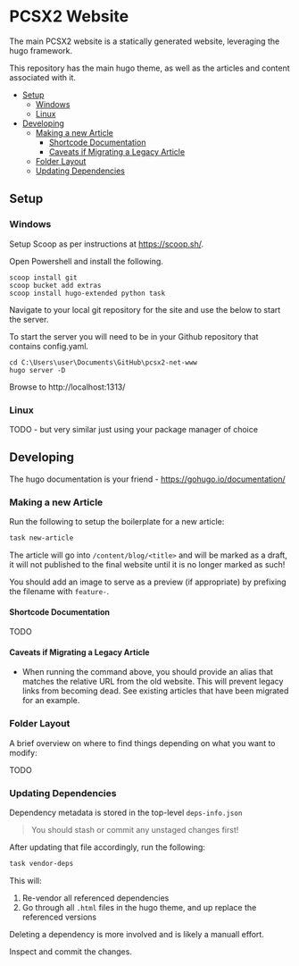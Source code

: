 # PCSX2 Website

The main PCSX2 website is a statically generated website, leveraging the hugo framework.

This repository has the main hugo theme, as well as the articles and content associated with it.

- [Setup](#setup)
  - [Windows](#windows)
  - [Linux](#linux)
- [Developing](#developing)
  - [Making a new Article](#making-a-new-article)
    - [Shortcode Documentation](#shortcode-documentation)
    - [Caveats if Migrating a Legacy Article](#caveats-if-migrating-a-legacy-article)
  - [Folder Layout](#folder-layout)
  - [Updating Dependencies](#updating-dependencies)

## Setup

### Windows

Setup Scoop as per instructions at https://scoop.sh/.

Open Powershell and install the following.

```
scoop install git
scoop bucket add extras
scoop install hugo-extended python task
```

Navigate to your local git repository for the site and use the below to start the server.

To start the server you will need to be in your Github repository that contains config.yaml.

```
cd C:\Users\user\Documents\GitHub\pcsx2-net-www
hugo server -D
```

Browse to http://localhost:1313/

### Linux

TODO - but very similar just using your package manager of choice

## Developing

The hugo documentation is your friend - https://gohugo.io/documentation/

### Making a new Article

Run the following to setup the boilerplate for a new article:

```bash
task new-article
```

The article will go into `/content/blog/<title>` and will be marked as a draft, it will not published to the final website until it is no longer marked as such!

You should add an image to serve as a preview (if appropriate) by prefixing the filename with `feature-`.

#### Shortcode Documentation

TODO

#### Caveats if Migrating a Legacy Article

- When running the command above, you should provide an alias that matches the relative URL from the old website.  This will prevent legacy links from becoming dead.  See existing articles that have been migrated for an example.

### Folder Layout

A brief overview on where to find things depending on what you want to modify:

TODO

### Updating Dependencies

Dependency metadata is stored in the top-level `deps-info.json`

> You should stash or commit any unstaged changes first!

After updating that file accordingly, run the following:

```bash
task vendor-deps
```

This will:
1. Re-vendor all referenced dependencies
2. Go through all `.html` files in the hugo theme, and up replace the referenced versions

Deleting a dependency is more involved and is likely a manuall effort.

Inspect and commit the changes.

